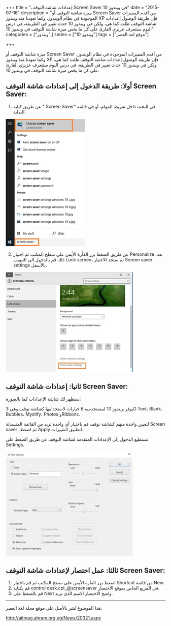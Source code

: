 +++
title = "إعدادات شاشة التوقف Screen Saver في ويندوز 10"
date = "2015-07-16"
description = "ميزة شاشة التوقف أو Screen Saver من أقدم المميزات الموجودة في نظام الويندوز، وكما تعودنا منذ ويندوز XP فإن طريقة الوصول إعدادات شاشة التوقف ظلت كما هي، ولكن في ويندوز 10 حدث تغيير في الطريقة، في درس اليوم ستتعرف عزيزي القارئ على كل ما يخص ميزة شاشة التوقف في ويندوز 10"
categories = ["ويندوز",]
series = ["ويندوز 10"]
tags = ["موقع لغة العصر"]

+++

ميزة شاشة التوقف أو Screen Saver من أقدم المميزات الموجودة في نظام الويندوز، وكما تعودنا منذ ويندوز XP فإن طريقة الوصول إعدادات شاشة التوقف ظلت كما هي، ولكن في ويندوز 10 حدث تغيير في الطريقة، في درس اليوم ستتعرف عزيزي القارئ على كل ما يخص ميزة شاشة التوقف في ويندوز 10.

## أولا: طريقة الدخول إلى إعدادات شاشة التوقف Screen Saver:

1. عن طريق كتابة " Screen Saver" في البحث داخل شريط المهام، أو في قائمة البداية.

![](images/2015-635726577212567988-256.jpg "1")

2. عن طريق الضغط بزر الفأرة الأيمن على سطح المكتب ثم اختيار Personalize، بعد ذلك قم بالدخول الى التبويب Lock screen، ثم ستجد الاختيار Screen saver settings بالأسفل.

![](images/2015-635726577373034684-303.jpg "2")

## ثانيا: إعدادات شاشة التوقف Screen Saver:

ستظهر لك شاشة الإعدادات كما بالصورة:

يوفر ويندوز 10 لمستخدميه 6 خيارات لاستخدامها كشاشة توقف وهي 3D Text، Blank، Bubbles، Mystify، Photos وRibbons.

لتعيين واحدة منهم كشاشة توقف قم باختيار أي واحدة تريد من القائمة المنسدلة Screen saver، ثم اضغط Apply لتطبيق التغييرات.

تستطيع الدخول إلى الإعدادات المتقدمة لشاشة التوقف عن طريق الضغط على Settings.

![](images/2015-635726577849747332-974.jpg "4")

## ثالثا: عمل اختصار لإعدادات شاشة التوقف Screen Saver:

1. اضغط بزر الفأرة الأيمن على سطح المكتب ثم قم باختيار Shortcut من قائمة New.
2. قم بكتابة control desk.cpl,,@screensaver في المربع الخاص بموقع الاختصار.
3. قم بالضغط على Next وامنح الاختصار الاسم الذي تريد.

---

هذا الموضوع نٌشر باﻷصل على موقع مجلة لغة العصر.

http://aitmag.ahram.org.eg/News/20321.aspx
